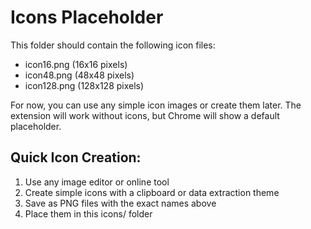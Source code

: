 # Icons Placeholder

This folder should contain the following icon files:
- icon16.png (16x16 pixels)
- icon48.png (48x48 pixels) 
- icon128.png (128x128 pixels)

For now, you can use any simple icon images or create them later.
The extension will work without icons, but Chrome will show a default placeholder.

## Quick Icon Creation:
1. Use any image editor or online tool
2. Create simple icons with a clipboard or data extraction theme
3. Save as PNG files with the exact names above
4. Place them in this icons/ folder
